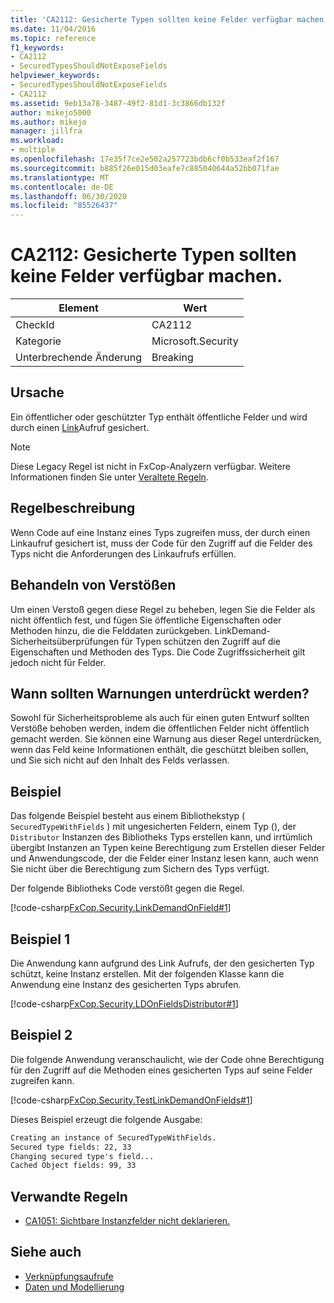 ```yaml
---
title: 'CA2112: Gesicherte Typen sollten keine Felder verfügbar machen.'
ms.date: 11/04/2016
ms.topic: reference
f1_keywords:
- CA2112
- SecuredTypesShouldNotExposeFields
helpviewer_keywords:
- SecuredTypesShouldNotExposeFields
- CA2112
ms.assetid: 9eb13a78-3487-49f2-81d1-3c3866db132f
author: mikejo5000
ms.author: mikejo
manager: jillfra
ms.workload:
- multiple
ms.openlocfilehash: 17e35f7ce2e502a257723bdb6cf0b533eaf2f167
ms.sourcegitcommit: b885f26e015d03eafe7c885040644a52bb071fae
ms.translationtype: MT
ms.contentlocale: de-DE
ms.lasthandoff: 06/30/2020
ms.locfileid: "85526437"
---
```

# <a name="ca2112-secured-types-should-not-expose-fields"></a>CA2112: Gesicherte Typen sollten keine Felder verfügbar machen.

|Element|Wert|
|-|-|
|CheckId|CA2112|
|Kategorie|Microsoft.Security|
|Unterbrechende Änderung|Breaking|

## <a name="cause"></a>Ursache
Ein öffentlicher oder geschützter Typ enthält öffentliche Felder und wird durch einen [Link](/dotnet/framework/misc/link-demands)Aufruf gesichert.

> [!NOTE]
> Diese Legacy Regel ist nicht in FxCop-Analyzern verfügbar. Weitere Informationen finden Sie unter [Veraltete Regeln](fxcop-rule-port-status.md#deprecated-rules).

## <a name="rule-description"></a>Regelbeschreibung
Wenn Code auf eine Instanz eines Typs zugreifen muss, der durch einen Linkaufruf gesichert ist, muss der Code für den Zugriff auf die Felder des Typs nicht die Anforderungen des Linkaufrufs erfüllen.

## <a name="how-to-fix-violations"></a>Behandeln von Verstößen
Um einen Verstoß gegen diese Regel zu beheben, legen Sie die Felder als nicht öffentlich fest, und fügen Sie öffentliche Eigenschaften oder Methoden hinzu, die die Felddaten zurückgeben. LinkDemand-Sicherheitsüberprüfungen für Typen schützen den Zugriff auf die Eigenschaften und Methoden des Typs. Die Code Zugriffssicherheit gilt jedoch nicht für Felder.

## <a name="when-to-suppress-warnings"></a>Wann sollten Warnungen unterdrückt werden?
Sowohl für Sicherheitsprobleme als auch für einen guten Entwurf sollten Verstöße behoben werden, indem die öffentlichen Felder nicht öffentlich gemacht werden. Sie können eine Warnung aus dieser Regel unterdrücken, wenn das Feld keine Informationen enthält, die geschützt bleiben sollen, und Sie sich nicht auf den Inhalt des Felds verlassen.

## <a name="example"></a>Beispiel
Das folgende Beispiel besteht aus einem Bibliothekstyp ( `SecuredTypeWithFields` ) mit ungesicherten Feldern, einem Typ (), der `Distributor` Instanzen des Bibliotheks Typs erstellen kann, und irrtümlich übergibt Instanzen an Typen keine Berechtigung zum Erstellen dieser Felder und Anwendungscode, der die Felder einer Instanz lesen kann, auch wenn Sie nicht über die Berechtigung zum Sichern des Typs verfügt.

Der folgende Bibliotheks Code verstößt gegen die Regel.

[!code-csharp[FxCop.Security.LinkDemandOnField#1](../code-quality/codesnippet/CSharp/ca2112-secured-types-should-not-expose-fields_1.cs)]

## <a name="example-1"></a>Beispiel 1
Die Anwendung kann aufgrund des Link Aufrufs, der den gesicherten Typ schützt, keine Instanz erstellen. Mit der folgenden Klasse kann die Anwendung eine Instanz des gesicherten Typs abrufen.

[!code-csharp[FxCop.Security.LDOnFieldsDistributor#1](../code-quality/codesnippet/CSharp/ca2112-secured-types-should-not-expose-fields_2.cs)]

## <a name="example-2"></a>Beispiel 2
Die folgende Anwendung veranschaulicht, wie der Code ohne Berechtigung für den Zugriff auf die Methoden eines gesicherten Typs auf seine Felder zugreifen kann.

[!code-csharp[FxCop.Security.TestLinkDemandOnFields#1](../code-quality/codesnippet/CSharp/ca2112-secured-types-should-not-expose-fields_3.cs)]

Dieses Beispiel erzeugt die folgende Ausgabe:

```txt
Creating an instance of SecuredTypeWithFields.
Secured type fields: 22, 33
Changing secured type's field...
Cached Object fields: 99, 33
```

## <a name="related-rules"></a>Verwandte Regeln

- [CA1051: Sichtbare Instanzfelder nicht deklarieren.](../code-quality/ca1051.md)

## <a name="see-also"></a>Siehe auch

- [Verknüpfungsaufrufe](/dotnet/framework/misc/link-demands)
- [Daten und Modellierung](/dotnet/framework/data/index)
